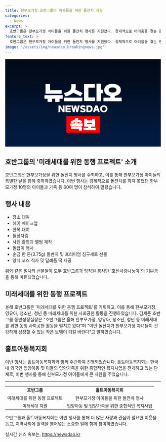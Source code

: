 ```yaml
---
title: 한부모가정 호반그룹의 아동들을 위한 돌잔치 지원
categories:
  - News
excerpt: >
  호반그룹은 한부모가정 아이들을 위한 돌잔치 행사를 지원했다. 경제적으로 어려움을 겪는 한부모가정 10명의 아이들을 포함한 60여 명이 참석한 이번 행사는 호반그룹과 홀트아동복지회의 주최로 진행됐다. 미래세대를 위한 동행 프로젝트를 통해 호반그룹은 장소 대여부터 돌상차림, 사진 촬영, 앨범 제작, 돌잡이 행사까지 모든 과정을 지원하고, 순금 돌반지와 침구세트를 선물로 전달했다. 또한 행사 종료 후에는 가족들에게 식사와 답례품 떡을 제공했으며, 이 모든 비용은 호반그룹과 임직원 봉사단의 기부로 마련됐다.
feature_text: >
  호반그룹은 한부모가정 아이들을 위한 돌잔치 행사를 지원했다. 경제적으로 어려움을 겪는 한부모가정 10명의 아이들을 포함한 60여 명이 참석한 이번 행사는 호반그룹과 홀트아동복지회의 주최로 진행됐다. 미래세대를 위한 동행 프로젝트를 통해 호반그룹은 장소 대여부터 돌상차림, 사진 촬영, 앨범 제작, 돌잡이 행사까지 모든 과정을 지원하고, 순금 돌반지와 침구세트를 선물로 전달했다. 또한 행사 종료 후에는 가족들에게 식사와 답례품 떡을 제공했으며, 이 모든 비용은 호반그룹과 임직원 봉사단의 기부로 마련됐다.
image: '/assets/img/newsdao_breakingnews.jpg'
---
```


<p><img src="/assets/img/newsdao_breakingnews.jpg" alt="bookingtag 속보" /></p>

<h2 data-ke-size="size26"><b>호반그룹</b>의 '미래세대를 위한 동행 프로젝트' 소개</h2>

<p data-ke-size="size16">호반그룹은 한부모가정을 위한 돌잔치 행사를 주최하고, 이를 통해 한부모가정 아이들의 특별한 날을 함께 축하하였습니다. 이번 행사는 경제적으로 돌잔치를 하지 못했던 한부모가정 10명의 아이들과 가족 등 60여 명이 참석하여 열렸습니다.</p>

<h2 data-ke-size="size24">행사 내용</h2>

<ul>
  <li>장소 대여</li>
  <li>헤어 메이크업</li>
  <li>한복 대여</li>
  <li>돌상차림</li>
  <li>사진 촬영과 앨범 제작</li>
  <li>돌잡이 행사</li>
  <li>순금 한 돈(3.75g) 돌반지 및 프리미엄 침구세트 선물</li>
  <li>양식 코스 식사 및 답례품 떡 제공</li>
</ul>

<p data-ke-size="size16">위와 같은 절차와 선물들이 모두 호반그룹과 임직원 봉사단 '호반사랑나눔이'의 기부금을 통해 마련되었습니다.</p>

<h2 data-ke-size="size24">미래세대를 위한 동행 프로젝트</h2>

<p data-ke-size="size16">올해 호반그룹은 '미래세대를 위한 동행 프로젝트'를 기획하고, 이를 통해 한부모가정, 영유아, 청소년, 청년 등 미래세대를 위한 사회공헌 활동을 진행하였습니다. 김세준 호반그룹 동반성장실장은 "호반그룹은 올해 한부모가정, 영유아, 청소년, 청년 등 미래세대를 위한 동행 사회공헌 활동을 펼치고 있다"며 "이번 돌잔치가 한부모가정 자녀들이 건강하게 성장할 수 있는 작은 보탬이 되길 바란다"고 말하였습니다.</p>

<h2 data-ke-size="size24">홀트아동복지회</h2>

<p data-ke-size="size16">이번 행사는 홀트아동복지회와 함께 주관하여 진행되었습니다. 홀트아동복지회는 한국 내 외국인 입양아동 및 이들의 입양가족을 위한 종합적인 복지사업을 전개하고 있는 단체로, 이번 행사를 통해 한부모가정 아이들에게 큰 지원을 주었습니다.</p>

<hr data-ke-size="size16">

<table>
  <tbody>
    <tr>
      <td style="text-align: center; height: 17px;"><b>호반그룹</b></td>
      <td style="text-align: center; height: 17px;"><b>홀트아동복지회</b></td>
    </tr>
    <tr>
      <td style="text-align: center; height: 17px;">미래세대를 위한 동행 프로젝트</td>
      <td style="text-align: center; height: 17px;">한부모가정 아이들을 위한 돌잔치 행사</td>
    </tr>
    <tr>
      <td style="text-align: center; height: 17px;">미래세대 지원</td>
      <td style="text-align: center; height: 17px;">입양아동 및 입양가족을 위한 종합적인 복지사업</td>
    </tr>
  </tbody>
</table>

<p data-ke-size="size16">호반그룹과 홀트아동복지회는 이번 행사를 통해 더 많은 사랑과 관심이 필요한 이웃을 돕고, 지역사회에 활력을 불어넣는 소중한 일에 함께 참여하였습니다.</p>
실시간 뉴스 속보는, <a href="https://newsdao.kr" rel="dofollow">https://newsdao.kr</a>


